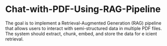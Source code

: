 # Chat-with-PDF-Using-RAG-Pipeline
The goal is to implement a Retrieval-Augmented Generation (RAG) pipeline that allows users to  interact with semi-structured data in multiple PDF files. The system should extract, chunk,  embed, and store the data for e icient retrieval.
